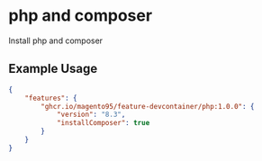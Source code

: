 # php and composer 

Install php and composer

## Example Usage

```json
{
    "features": {
        "ghcr.io/magento95/feature-devcontainer/php:1.0.0": {
            "version": "8.3",
            "installComposer": true
        }
    }
}
```




